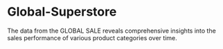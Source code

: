 # Global-Superstore
The data from the GLOBAL SALE reveals comprehensive insights into the sales performance of various product categories over time.
